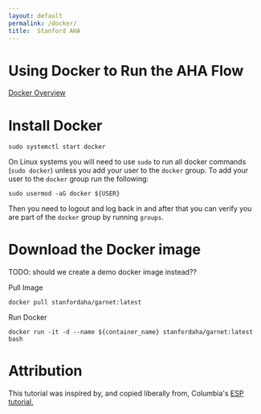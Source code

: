 ```yaml
---
layout: default
permalink: /docker/
title:  Stanford AHA
---
```

# Using Docker to Run the AHA Flow

[Docker Overview](https://docs.docker.com/guides/docker-overview/)

# Install Docker

```
sudo systemctl start docker
```

On Linux systems you will need to use `sudo` to run all docker commands (`sudo docker`) unless you add your user to the `docker` group. To add your user to the `docker` group run the following:
```
sudo usermod -aG docker ${USER}
```

Then you need to logout and log back in and after that you can verify you are part of the `docker` group by running `groups`.

# Download the Docker image

TODO: should we create a demo docker image instead??

Pull Image

```
docker pull stanfordaha/garnet:latest
```

Run Docker

```
docker run -it -d --name ${container_name} stanfordaha/garnet:latest bash
```

# Attribution

This tutorial was inspired by, and copied liberally from, Columbia's <a href=https://esp.cs.columbia.edu/tutorials/isca2024/docker/>ESP tutorial.</a>



